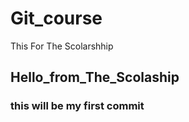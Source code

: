 # Git_course
This For The Scolarshhip

## Hello_from_The_Scolaship


### this will be my first commit
